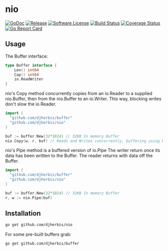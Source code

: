 nio 
==========

[![GoDoc](https://godoc.org/github.com/djherbis/nio?status.svg)](https://godoc.org/github.com/djherbis/nio) 
[![Release](https://img.shields.io/github/release/djherbis/nio.svg)](https://github.com/djherbis/nio/releases/latest)
[![Software License](https://img.shields.io/badge/license-MIT-brightgreen.svg)](LICENSE.txt)
[![Build Status](https://travis-ci.org/djherbis/nio.svg)](https://travis-ci.org/djherbis/nio)
[![Coverage Status](https://coveralls.io/repos/djherbis/nio/badge.svg?branch=master)](https://coveralls.io/r/djherbis/nio?branch=master)
[![Go Report Card](https://goreportcard.com/badge/github.com/djherbis/nio)](https://goreportcard.com/report/github.com/djherbis/nio)

Usage
-----

The Buffer interface:

```go
type Buffer interface {
	Len() int64
	Cap() int64
	io.ReadWriter
}

```

nio's Copy method concurrently copies from an io.Reader to a supplied nio.Buffer, 
then from the nio.Buffer to an io.Writer. This way, blocking writes don't slow the io.Reader.

```go
import (
  "github.com/djherbis/buffer"
  "github.com/djherbis/nio"
)

buf := buffer.New(32*1024) // 32KB In memory Buffer
nio.Copy(w, r, buf) // Reads and Writes concurrently, buffering using buf.
```

nio's Pipe method is a buffered version of io.Pipe
The writer return once its data has been written to the Buffer.
The reader returns with data off the Buffer.

```go
import (
  "github.com/djherbis/buffer"
  "github.com/djherbis/nio"
)

buf := buffer.New(32*1024) // 32KB In memory Buffer
r, w := nio.Pipe(buf)
```

Installation
------------
```sh
go get github.com/djherbis/nio
```

For some pre-built buffers grab:
```sh
go get github.com/djherbis/buffer
```
